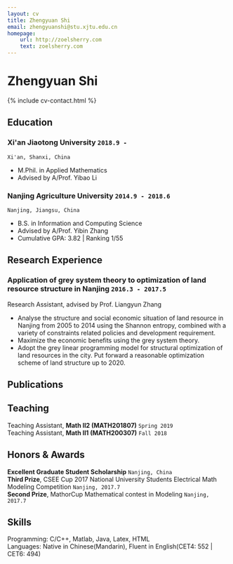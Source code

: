 ```yaml
---
layout: cv
title: Zhengyuan Shi
email: zhengyuanshi@stu.xjtu.edu.cn
homepage:
    url: http://zoelsherry.com
    text: zoelsherry.com
---
```

# Zhengyuan __Shi__

<!--
include contact information from the front matter
Supported arguments:
    - homepage: url, text
    - phone
    - email
-->
{% include cv-contact.html %}

## Education

### __Xi'an Jiaotong University__ `2018.9 -`
```
Xi'an, Shanxi, China
```
- M.Phil. in Applied Mathematics
- Advised by A/Prof. Yibao Li

### __Nanjing Agriculture University__ `2014.9 - 2018.6`
```
Nanjing, Jiangsu, China
```
- B.S. in Information and Computing Science
- Advised by A/Prof. Yibin Zhang
- Cumulative GPA: 3.82 \| Ranking 1/55

## Research Experience

### __Application of grey system theory to optimization of land resource structure in Nanjing__  `2016.3 - 2017.5`
Research Assistant, advised by Prof. Liangyun Zhang<br>
- Analyse the structure and social economic situation of land resource in Nanjing from 2005 to 2014 using the Shannon entropy, combined with a variety of constraints related policies and development requirement.
- Maximize the economic benefits using the grey system theory. 
- Adopt the grey linear programming model for structural optimization of land resources in the city. Put forward a reasonable optimization scheme of land structure up to 2020.

## Publications

## Teaching

Teaching Assistant, __Math II2 (MATH201807)__ `Spring 2019` <br>
Teaching Assistant, __Math II1 (MATH200307)__ `Fall 2018` <br>


## Honors & Awards

**Excellent Graduate Student Scholarship** `Nanjing, China` <br>
**Third Prize**, CSEE Cup 2017 National University Students Electrical Math Modeling Competition `Nanjing, 2017.7` <br>
**Second Prize**, MathorCup Mathematical contest in Modeling `Nanjing, 2017.7` <br>

## Skills

Programming:  C/C++, Matlab, Java, Latex, HTML <br>
Languages:  Native in Chinese(Mandarin), Fluent in English(CET4: 552 | CET6: 494) <br>

<!-- ### Footer

Last updated: April 2019 -->
